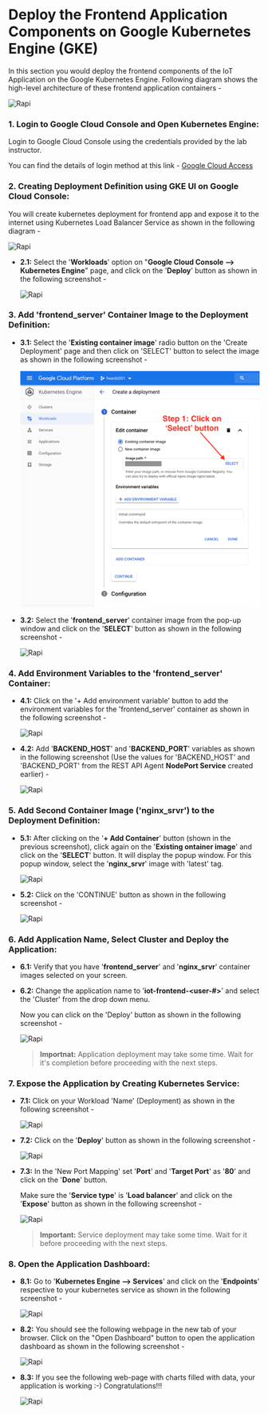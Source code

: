 # Deploy the Frontend Application Components on Google Kubernetes Engine (GKE)

In this section you would deploy the frontend components of the IoT Application on the Google Kubernetes Engine. Following diagram shows the high-level architecture of these frontend application containers -

![Rapi](https://raw.githubusercontent.com/pradeesi/HybridCloudApp/master/HybridCloudApp/Documentation/images/frontend_app_architecture.png)


### 1. Login to Google Cloud Console and Open Kubernetes Engine:

Login to Google Cloud Console using the credentials provided by the lab instructor.

You can find the details of login method at this link - [Google Cloud Access](/LAB_access/#5-google-cloud-access)

### 2. Creating Deployment Definition using GKE UI on Google Cloud Console:

You will create kubernetes deployment for frontend app and expose it to the internet using Kubernetes Load Balancer Service as shown in the following diagram -

![Rapi](https://raw.githubusercontent.com/pradeesi/HybridCloudApp/master/HybridCloudApp/Documentation/images/deploy_frontend_srvr.png)

* **2.1:** Select the '**Workloads**' option on "**Google Cloud Console --> Kubernetes Engine**" page, and click on the '**Deploy**' button as shown in the following screenshot -

	![Rapi](https://raw.githubusercontent.com/pradeesi/HybridCloudApp/master/HybridCloudApp/Documentation/images/deploy_gke_workload_1.png)

### 3. Add 'frontend_server' Container Image to the Deployment Definition:

* **3.1:** Select the '**Existing container image**' radio button on the 'Create Deployment' page and then click on 'SELECT' button to select the image as shown in the following screenshot -

	![Rapi](https://raw.githubusercontent.com/pradeesi/HybridCloudApp/master/HybridCloudApp/Documentation/images/select_container1.png)

* **3.2:** Select the '**frontend_server**' container image from the pop-up window and click on the '**SELECT**' button as shown in the following screenshot -

	![Rapi](https://raw.githubusercontent.com/pradeesi/HybridCloudApp/master/HybridCloudApp/Documentation/images/select_frontend_srvr_image1.png)

### 4. Add Environment Variables to the 'frontend_server' Container:

* **4.1:** Click on the '+ Add environment variable' button to add the environment variables for the 'frontend_server' container as shown in the following screenshot -

	![Rapi](https://raw.githubusercontent.com/pradeesi/HybridCloudApp/master/HybridCloudApp/Documentation/images/add_environment_1.png)

* **4.2:** Add '**BACKEND\_HOST**' and '**BACKEND\_PORT**' variables as shown in the following screenshot (Use the values for 'BACKEND\_HOST' and 'BACKEND\_PORT' from the REST API Agent **NodePort Service** created earlier) -

	![Rapi](https://raw.githubusercontent.com/pradeesi/HybridCloudApp/master/HybridCloudApp/Documentation/images/add_env_variable2.png)

### 5. Add Second Container Image ('nginx_srvr') to the Deployment Definition:

* **5.1:** After clicking on the '**+ Add Container**' button (shown in the previous screenshot), click again on the '**Existing ontainer image**' and click on the '**SELECT**' button. It will display the popup window. For this popup window, select the '**nginx_srvr**' image with 'latest' tag.

	![Rapi](https://raw.githubusercontent.com/pradeesi/HybridCloudApp/master/HybridCloudApp/Documentation/images/select_nginx_image2.png)

* **5.2:** Click on the 'CONTINUE' button as shown in the following screenshot -


	![Rapi](https://raw.githubusercontent.com/pradeesi/HybridCloudApp/master/HybridCloudApp/Documentation/images/continue2.png)



### 6. Add Application Name, Select Cluster and Deploy the Application:

* **6.1:** Verify that you have '**frontend_server**' and '**nginx_srvr**' container images selected on your screen.

* **6.2:** Change the application name to '**iot-frontend-\<user-\#\>**' and select the 'Cluster' from the drop down menu. 

	Now you can click on the 'Deploy' button as shown in the following screenshot -

	![Rapi](https://raw.githubusercontent.com/pradeesi/HybridCloudApp/master/HybridCloudApp/Documentation/images/deploy_gke_workload_7.png)
	
	> **Importnat:** Application deployment may take some time. Wait for it's completion before proceeding with the next steps.

### 7. Expose the Application by Creating Kubernetes Service:

* **7.1:** Click on your Workload 'Name' (Deployment) as shown in the following screenshot -

	![Rapi](https://raw.githubusercontent.com/pradeesi/HybridCloudApp/master/HybridCloudApp/Documentation/images/deploy_gke_workload_8.png)

* **7.2:** Click on the '**Deploy**' button as shown in the following screenshot -

	![Rapi](https://raw.githubusercontent.com/pradeesi/HybridCloudApp/master/HybridCloudApp/Documentation/images/deploy_gke_workload_9.png)
	
* **7.3:** In the 'New Port Mapping' set '**Port**' and '**Target Port**' as '**80**' and click on the '**Done**' button.

	Make sure the '**Service type**' is '**Load balancer**' and click on the '**Expose**' button as shown in the following screenshot -

	![Rapi](https://raw.githubusercontent.com/pradeesi/HybridCloudApp/master/HybridCloudApp/Documentation/images/deploy_gke_workload_10.png)
	
	> **Important:** Service deployment may take some time. Wait for it before proceeding with the next steps.

### 8. Open the Application Dashboard:

* **8.1:** Go to '**Kubernetes Engine --> Services**' and click on the '**Endpoints**' respective to your kubernetes service as shown in the following screenshot -

	![Rapi](https://raw.githubusercontent.com/pradeesi/HybridCloudApp/master/HybridCloudApp/Documentation/images/deploy_gke_workload_11.png)

* **8.2:** You should see the following webpage in the new tab of your browser. Click on the "Open Dashboard" button to open the application dashboard as shown in the following screenshot -

	![Rapi](https://raw.githubusercontent.com/pradeesi/HybridCloudApp/master/HybridCloudApp/Documentation/images/deploy_gke_workload_12.png)
	
* **8.3:** If you see the following web-page with charts filled with data, your application is working :-) Congratulations!!!

	![Rapi](https://raw.githubusercontent.com/pradeesi/HybridCloudApp/master/HybridCloudApp/Documentation/images/deploy_gke_workload_14.png)


